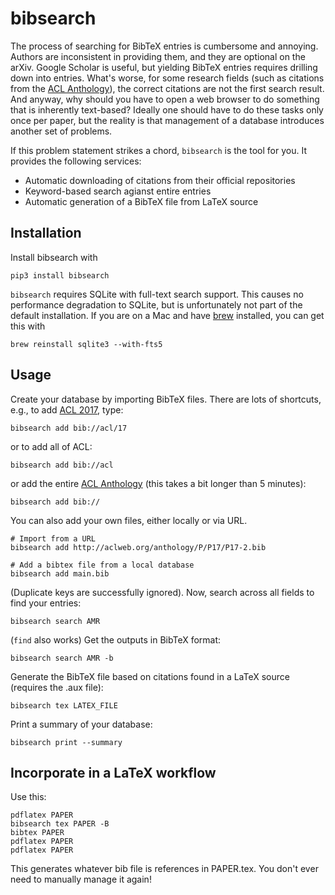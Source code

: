 # bibsearch

The process of searching for BibTeX entries is cumbersome and annoying.
Authors are inconsistent in providing them, and they are optional on the arXiv.
Google Scholar is useful, but yielding BibTeX entries requires drilling down into entries.
What's worse, for some research fields (such as citations from the [ACL Anthology](http://aclanthology.info/)), the correct citations are not the first search result.
And anyway, why should you have to open a web browser to do something that is inherently text-based?
Ideally one should have to do these tasks only once per paper, but the reality is that management of a database introduces another set of problems.

If this problem statement strikes a chord, `bibsearch` is the tool for you.
It provides the following services:

- Automatic downloading of citations from their official repositories
- Keyword-based search agianst entire entries
- Automatic generation of a BibTeX file from LaTeX source

## Installation

Install bibsearch with

    pip3 install bibsearch

`bibsearch` requires SQLite with full-text search support.
This causes no performance degradation to SQLite, but is unfortunately not part of the default installation.
If you are on a Mac and have [brew](https://brew.sh/) installed, you can get this with

    brew reinstall sqlite3 --with-fts5

## Usage

Create your database by importing BibTeX files.
There are lots of shortcuts, e.g., to add [ACL 2017](http://acl2017.org), type:

    bibsearch add bib://acl/17

or to add all of ACL:

    bibsearch add bib://acl

or add the entire [ACL Anthology](http://aclanthology.info/) (this takes a bit longer than 5 minutes):

    bibsearch add bib://

You can also add your own files, either locally or via URL.

    # Import from a URL
    bibsearch add http://aclweb.org/anthology/P/P17/P17-2.bib

    # Add a bibtex file from a local database
    bibsearch add main.bib

(Duplicate keys are successfully ignored).
Now, search across all fields to find your entries:

    bibsearch search AMR

(`find` also works)
Get the outputs in BibTeX format:

    bibsearch search AMR -b

Generate the BibTeX file based on citations found in a LaTeX source (requires the .aux file):

    bibsearch tex LATEX_FILE

Print a summary of your database:

    bibsearch print --summary

## Incorporate in a LaTeX workflow

Use this:

    pdflatex PAPER
    bibsearch tex PAPER -B
    bibtex PAPER
    pdflatex PAPER
    pdflatex PAPER

This generates whatever bib file is references in PAPER.tex.
You don't ever need to manually manage it again!
